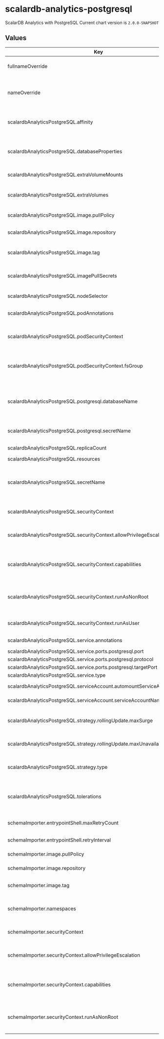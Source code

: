 # scalardb-analytics-postgresql

ScalarDB Analytics with PostgreSQL
Current chart version is `2.0.0-SNAPSHOT`

## Values

| Key | Type | Default | Description |
|-----|------|---------|-------------|
| fullnameOverride | string | `""` | String to fully override scalardb-analytics-postgresql.fullname template |
| nameOverride | string | `""` | String to partially override scalardb-analytics-postgresql.fullname template (will maintain the release name) |
| scalardbAnalyticsPostgreSQL.affinity | object | `{}` | The affinity/anti-affinity feature greatly expands the types of constraints you can express. |
| scalardbAnalyticsPostgreSQL.databaseProperties | string | The minimum template of database.properties is set by default. | The database.properties to access the underlying databases that Schema Importer will load schemas into PostgreSQL. |
| scalardbAnalyticsPostgreSQL.extraVolumeMounts | list | `[]` | Defines additional volume mounts. |
| scalardbAnalyticsPostgreSQL.extraVolumes | list | `[]` | Defines additional volumes. If you want to mount a volume for PGDATA, you can mount extra volumes. |
| scalardbAnalyticsPostgreSQL.image.pullPolicy | string | `"IfNotPresent"` | Specify an image-pulling policy. |
| scalardbAnalyticsPostgreSQL.image.repository | string | `"ghcr.io/scalar-labs/scalardb-analytics-postgresql"` | Docker image repository of ScalarDB Analytics with PostgreSQL. |
| scalardbAnalyticsPostgreSQL.image.tag | string | `""` | Override the image tag with a default that is the chart appVersion. |
| scalardbAnalyticsPostgreSQL.imagePullSecrets | list | `[{"name":"reg-docker-secrets"}]` | Optionally specify an array of imagePullSecrets. Secrets must be manually created in the namespace. |
| scalardbAnalyticsPostgreSQL.nodeSelector | object | `{}` | nodeSelector is a form of node selection constraint. |
| scalardbAnalyticsPostgreSQL.podAnnotations | object | `{}` | Pod annotations for the scalardb-analytics-postgresql deployment. |
| scalardbAnalyticsPostgreSQL.podSecurityContext | object | `{"fsGroup":201,"seccompProfile":{"type":"RuntimeDefault"}}` | PodSecurityContext holds pod-level security attributes and common container settings. |
| scalardbAnalyticsPostgreSQL.podSecurityContext.fsGroup | int | `201` | For ScalarDB Analytics with PostgreSQL to work properly, you must set "podSecurityContext.fsGroup" to "201". |
| scalardbAnalyticsPostgreSQL.postgresql.databaseName | string | `"scalardb"` | The database name that you create in PostgreSQL. Schema Importer creates some objects such as a view of ScalarDB Analytics with PostgreSQL in this database. |
| scalardbAnalyticsPostgreSQL.postgresql.secretName | string | `"scalardb-analytics-postgresql-superuser-password"` | The secret resource name that includes superuser password for PostgreSQL. |
| scalardbAnalyticsPostgreSQL.replicaCount | int | `3` | Default values for number of replicas. |
| scalardbAnalyticsPostgreSQL.resources | object | `{}` | Resources allowed to the pod. |
| scalardbAnalyticsPostgreSQL.secretName | string | `""` | Secret name that includes sensitive data such as credentials. Each secret key is passed to a pod as environment variables by using envFrom. |
| scalardbAnalyticsPostgreSQL.securityContext | object | `{"allowPrivilegeEscalation":false,"capabilities":{"drop":["ALL"]},"runAsNonRoot":true,"runAsUser":999}` | Setting security context at the pod applies those settings to all containers in the pod. |
| scalardbAnalyticsPostgreSQL.securityContext.allowPrivilegeEscalation | bool | `false` | AllowPrivilegeEscalation controls whether a process can gain more privileges than its parent process. |
| scalardbAnalyticsPostgreSQL.securityContext.capabilities | object | `{"drop":["ALL"]}` | Capabilities (specifically, Linux capabilities), are used for permission management in Linux. Some capabilities are enabled by default. |
| scalardbAnalyticsPostgreSQL.securityContext.runAsNonRoot | bool | `true` | Containers should be run as a non-root user with the minimum required permissions (principle of least privilege). |
| scalardbAnalyticsPostgreSQL.securityContext.runAsUser | int | `999` | The official PostgreSQL image uses the "postgres (UID=999)" user by default. |
| scalardbAnalyticsPostgreSQL.service.annotations | object | `{}` | Service annotations, e.g: prometheus, etc. |
| scalardbAnalyticsPostgreSQL.service.ports.postgresql.port | int | `5432` | PostgreSQL public port |
| scalardbAnalyticsPostgreSQL.service.ports.postgresql.protocol | string | `"TCP"` | PostgreSQL protocol |
| scalardbAnalyticsPostgreSQL.service.ports.postgresql.targetPort | int | `5432` | PostgreSQL k8s internal port |
| scalardbAnalyticsPostgreSQL.service.type | string | `"ClusterIP"` | Service types in Kubernetes |
| scalardbAnalyticsPostgreSQL.serviceAccount.automountServiceAccountToken | bool | `false` | Specify whether to mount a service account token or not. |
| scalardbAnalyticsPostgreSQL.serviceAccount.serviceAccountName | string | `""` | Name of the existing service account resource. |
| scalardbAnalyticsPostgreSQL.strategy.rollingUpdate.maxSurge | string | `"25%"` | The number of pods that can be created above the desired amount of pods during an update. |
| scalardbAnalyticsPostgreSQL.strategy.rollingUpdate.maxUnavailable | string | `"25%"` | The number of pods that can be unavailable during the update process. |
| scalardbAnalyticsPostgreSQL.strategy.type | string | `"RollingUpdate"` | New pods are added gradually, and old pods are terminated gradually, e.g: Recreate or RollingUpdate |
| scalardbAnalyticsPostgreSQL.tolerations | list | `[]` | Tolerations are applied to pods and allow (but do not require) the pods to schedule onto nodes with matching taints. |
| schemaImporter.entrypointShell.maxRetryCount | int | `10` | Maximum retry count of Schema Importer in entrypoint.sh. |
| schemaImporter.entrypointShell.retryInterval | int | `3` | Retry interval of Schema Importer in entrypoint.sh. |
| schemaImporter.image.pullPolicy | string | `"IfNotPresent"` | Specify an image-pulling policy. |
| schemaImporter.image.repository | string | `"ghcr.io/scalar-labs/scalardb-analytics-postgresql-schema-importer"` | Docker image repository of Schema Importer. |
| schemaImporter.image.tag | string | `""` | Override the image tag with a default that is the chart appVersion |
| schemaImporter.namespaces | list | `[]` | Namespace list that includes tables you want to read via ScalarDB Analytics with PostgreSQL. |
| schemaImporter.securityContext | object | `{"allowPrivilegeEscalation":false,"capabilities":{"drop":["ALL"]},"runAsNonRoot":true}` | Setting security context at the pod applies those settings to all containers in the pod. |
| schemaImporter.securityContext.allowPrivilegeEscalation | bool | `false` | AllowPrivilegeEscalation controls whether a process can gain more privileges than its parent process. |
| schemaImporter.securityContext.capabilities | object | `{"drop":["ALL"]}` | Capabilities (specifically, Linux capabilities), are used for permission management in Linux. Some capabilities are enabled by default. |
| schemaImporter.securityContext.runAsNonRoot | bool | `true` | Containers should be run as a non-root user with the minimum required permissions (principle of least privilege). |
